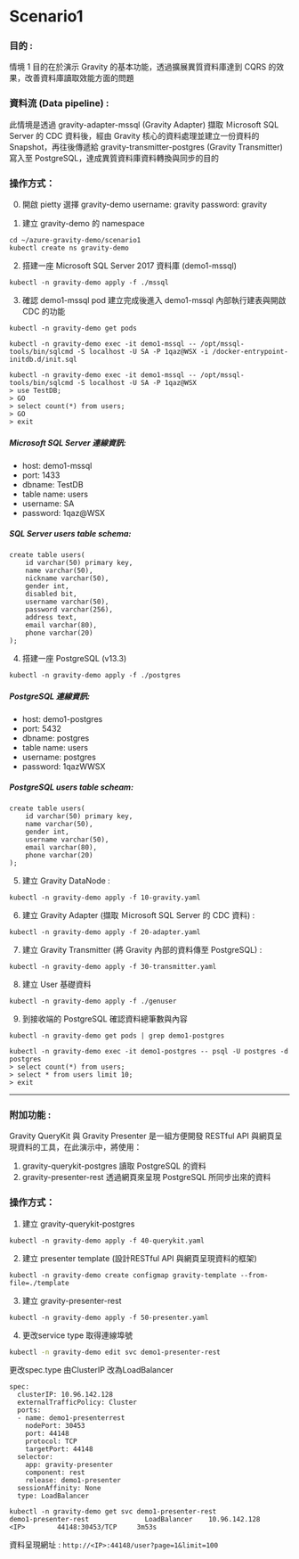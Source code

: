 # Scenario1

### 目的 :

情境 1 目的在於演示 Gravity 的基本功能，透過擴展異質資料庫達到 CQRS 的效果，改善資料庫讀取效能方面的問題

### 資料流 (Data pipeline) :

此情境是透過 gravity-adapter-mssql (Gravity Adapter) 擷取 Ｍicrosoft SQL Server 的 CDC 資料後，經由 Gravity 核心的資料處理並建立一份資料的 Snapshot，再往後傳遞給 gravity-transmitter-postgres (Gravity Transmitter) 寫入至 PostgreSQL，達成異質資料庫資料轉換與同步的目的

### 操作方式：
0. 開啟 pietty 選擇 gravity-demo username: gravity password: gravity

1. 建立 gravity-demo 的 namespace

```
cd ~/azure-gravity-demo/scenario1
kubectl create ns gravity-demo
```

2. 搭建一座 Microsoft SQL Server 2017 資料庫 (demo1-mssql)

```
kubectl -n gravity-demo apply -f ./mssql
```

3. 確認 demo1-mssql pod 建立完成後進入 demo1-mssql 內部執行建表與開啟 CDC 的功能

```
kubectl -n gravity-demo get pods
```
```
kubectl -n gravity-demo exec -it demo1-mssql -- /opt/mssql-tools/bin/sqlcmd -S localhost -U SA -P 1qaz@WSX -i /docker-entrypoint-initdb.d/init.sql

kubectl -n gravity-demo exec -it demo1-mssql -- /opt/mssql-tools/bin/sqlcmd -S localhost -U SA -P 1qaz@WSX
> use TestDB;
> GO
> select count(*) from users;
> GO
> exit
```
##### Microsoft SQL Server 連線資訊:

* host: demo1-mssql
* port: 1433
* dbname: TestDB
* table name: users
* username: SA
* password: 1qaz@WSX

##### SQL Server users table schema:
```
create table users(
	id varchar(50) primary key,
	name varchar(50),
	nickname varchar(50),
	gender int,
	disabled bit,
	username varchar(50),
	password varchar(256),
	address text,
	email varchar(80),
	phone varchar(20)
);
```

4. 搭建一座 PostgreSQL (v13.3)

```
kubectl -n gravity-demo apply -f ./postgres
```

##### PostgreSQL  連線資訊:

* host: demo1-postgres
* port: 5432
* dbname: postgres
* table name: users 
* username: postgres
* password: 1qazWWSX

##### PostgreSQL users table scheam:
```
create table users(
	id varchar(50) primary key,
	name varchar(50),
	gender int,
	username varchar(50),
	email varchar(80),
	phone varchar(20)
);
```

5. 建立 Gravity DataNode :

```
kubectl -n gravity-demo apply -f 10-gravity.yaml
```

6. 建立 Gravity Adapter (擷取 Ｍicrosoft SQL Server 的 CDC 資料) :

```
kubectl -n gravity-demo apply -f 20-adapter.yaml
```

7. 建立 Gravity Transmitter (將 Gravity 內部的資料傳至 PostgreSQL) :

```
kubectl -n gravity-demo apply -f 30-transmitter.yaml
```

8. 建立 User 基礎資料

```
kubectl -n gravity-demo apply -f ./genuser
```

9. 到接收端的 PostgreSQL 確認資料總筆數與內容

```
kubectl -n gravity-demo get pods | grep demo1-postgres
```
```
kubectl -n gravity-demo exec -it demo1-postgres -- psql -U postgres -d postgres
> select count(*) from users;
> select * from users limit 10;
> exit
```

---

### 附加功能 :

Gravity QueryKit 與 Gravity Presenter 是一組方便開發 RESTful API 與網頁呈現資料的工具，在此演示中，將使用：

1. gravity-querykit-postgres 讀取 PostgreSQL 的資料
2. gravity-presenter-rest 透過網頁來呈現 PostgreSQL 所同步出來的資料

### 操作方式：

1. 建立 gravity-querykit-postgres

```
kubectl -n gravity-demo apply -f 40-querykit.yaml
```

2. 建立 presenter template (設計RESTful API 與網頁呈現資料的框架)

```
kubectl -n gravity-demo create configmap gravity-template --from-file=./template
```

3. 建立 gravity-presenter-rest

```
kubectl -n gravity-demo apply -f 50-presenter.yaml
```

4. 更改service type 取得連線埠號
``` bash
kubectl -n gravity-demo edit svc demo1-presenter-rest
```

更改spec.type 由ClusterIP 改為LoadBalancer
```
spec:
  clusterIP: 10.96.142.128
  externalTrafficPolicy: Cluster
  ports:
  - name: demo1-presenterrest
    nodePort: 30453
    port: 44148
    protocol: TCP
    targetPort: 44148
  selector:
    app: gravity-presenter
    component: rest
    release: demo1-presenter
  sessionAffinity: None
  type: LoadBalancer

```
```
kubectl -n gravity-demo get svc demo1-presenter-rest
demo1-presenter-rest              LoadBalancer    10.96.142.128    <IP>        44148:30453/TCP     3m53s
```
資料呈現網址 : `http://<IP>:44148/user?page=1&limit=100`

